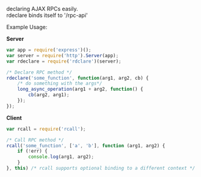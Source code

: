 declaring AJAX RPCs easily.  
rdeclare binds itself to '/rpc-api' 

Example Usage:

**Server**
```js
var app = require('express')();
var server = require('http').Server(app);
var rdeclare = require('rdclare')(server);

/* Declare RPC method */
rdeclare('some_function', function(arg1, arg2, cb) {
    /* do something with the args*/
    long_async_operation(arg1 + arg2, function() {
        cb(arg2, arg1);
    });
});    

```

**Client**
```js
var rcall = require('rcall'); 

/* Call RPC method */
rcall('some_function', ['a', 'b'], function (arg1, arg2) {
    if (!err) {
        console.log(arg1, arg2);
    }
}, this) /* rcall supports optional binding to a different context */
```

